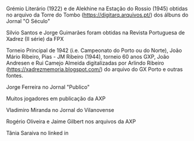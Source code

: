 
Grémio Literário (1922) e de Alekhine na Estação do Rossio (1945) obtidas no arquivo da Torre do Tombo (https://digitarq.arquivos.pt/) dos álbuns do Jornal "O Século"

Silvio Santos e Jorge Guimarães foram obtidas na Revista Portuguesa de Xadrez (II série) da FPX

Torneio Principal de 1942 (i.e. Campeonato do Porto ou do Norte), João Mário Ribeiro, Pias - JM Ribeiro (1944), torneio 60 anos GXP, João Andresen e Rui Camejo Almeida digitalizadas por Arlindo Ribeiro (https://xadrezmemoria.blogspot.com/) do arquivo do GX Porto e outras fontes.

Jorge Ferreira no Jornal "Publico"

Muitos jogadores em publicação da AXP

Vladimiro Miranda no Jornal do Vilanovense

Rogério Oliveira e Jaime Gilbert nos arquivos da AXP

Tânia Saraiva no linked in
